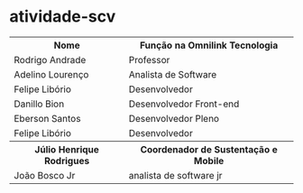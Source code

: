 # atividade-scv

<table>
  <tr>
     <th>Nome</th>
    <th>Fun&ccedil;&atilde;o na Omnilink Tecnologia</th>
  </tr>
  <tr>
    <td>Rodrigo Andrade</td>
    <td>Professor</td>
  </tr>
  <tr>
    <td>Adelino Lourenço</td>
    <td>Analista de Software</td>
  </tr>
  <tr>
    <td>Felipe Libório</td>
    <td>Desenvolvedor</td>
  </tr>
  <tr>
    <td>Danillo Bion</td>
    <td>Desenvolvedor Front-end</td>
  </tr>
  <tr>
    <td>Eberson Santos</td>
    <td>Desenvolvedor Pleno</td>
  </tr>
  <tr>
    <td>Felipe Libório</td>
    <td>Desenvolvedor</td>
  </tr>
   <tr>
     <th>Júlio Henrique Rodrigues</th>
     <th>Coordenador de Sustentação e Mobile</th>
   </tr>
   <tr>
    <td>João Bosco Jr</td>
    <td>analista de software jr</td>
  </tr>
</table>
